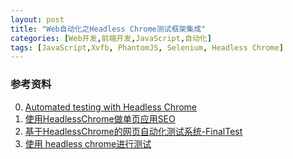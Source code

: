 ```yaml
---
layout: post
title: "Web自动化之Headless Chrome测试框架集成"
categories: [Web开发,前端开发,JavaScript,自动化]
tags: [JavaScript,Xvfb, PhantomJS, Selenium, Headless Chrome]
---
```






### 参考资料

0. [Automated testing with Headless Chrome](https://developers.google.cn/web/updates/2017/06/headless-karma-mocha-chai)
1. [使用HeadlessChrome做单页应用SEO](https://github.com/gwuhaolin/blog/issues/8)
2. [基于HeadlessChrome的网页自动化测试系统-FinalTest](https://github.com/gwuhaolin/blog/issues/7)
3. [使用 headless chrome进行测试](http://www.ctolib.com/topics-116159.html)